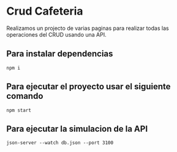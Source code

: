 # Crud Cafeteria

Realizamos un projecto de varias paginas para realizar todas las operaciones del CRUD usando una API.

## Para instalar dependencias
`npm i`

## Para ejecutar el proyecto usar el siguiente comando
`npm start`

## Para ejecutar la simulacion de la API
`json-server --watch db.json --port 3100`